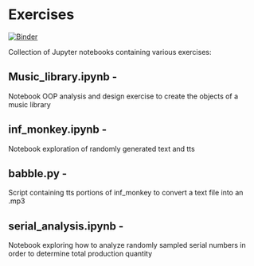 # Exercises
[![Binder](https://mybinder.org/badge.svg)](https://mybinder.org/v2/gh/grant-king/exercises/master)

Collection of Jupyter notebooks containing various exercises:

## Music_library.ipynb - 
Notebook OOP analysis and design exercise to create the objects of a music library

## inf_monkey.ipynb - 
Notebook exploration of randomly generated text and tts

## babble.py - 
Script containing tts portions of inf_monkey to convert a text file into an .mp3

## serial_analysis.ipynb - 
Notebook exploring how to analyze randomly sampled serial numbers in order to determine total production quantity
